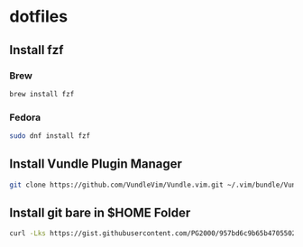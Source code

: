 # dotfiles

## Install fzf

### Brew

```sh
brew install fzf
```
### Fedora

```sh
sudo dnf install fzf
```

## Install Vundle Plugin Manager
```sh
git clone https://github.com/VundleVim/Vundle.vim.git ~/.vim/bundle/Vundle.vim
```

## Install git bare in $HOME Folder
```sh
curl -Lks https://gist.githubusercontent.com/PG2000/957bd6c9b65b47055022899fe40570ba/raw/330f7b11497c98fa0dd4d4e7fdc0aa0d3b8ae31f/cfg-init | /bin/zsh
```
